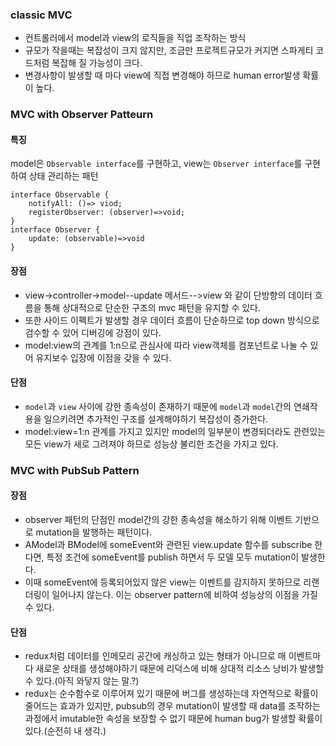 ### classic MVC

-   컨트롤러에서 model과 view의 로직들을 직업 조작하는 방식
-   규모가 작을때는 복잡성이 크지 않지만, 조금만 프로젝트규모가 커지면 스파게티 코드처럼 복잡해 질 가능성이 크다.
-   변경사항이 발생할 때 마다 view에 직접 변경해야 하므로 human error발생 확률이 높다.

### MVC with Observer Patteurn

#### 특징

model은 `Observable interface`를 구현하고, view는 `Observer interface`를 구현하여 상태 관리하는 패턴

```
interface Observable {
    notifyAll: ()=> viod;
    registerObserver: (observer)=>void;
}
interface Observer {
    update: (observable)=>void
}

```

#### 장점

-   view->controller->model--update 메서드-->view 와 같이 단방향의 데이터 흐름을 통해 상대적으로 단순한 구조의 mvc 패턴을 유지할 수 있다.
-   또한 사이드 이펙트가 발생할 경우 데이터 흐름이 단순하므로 top down 방식으로 검수할 수 있어 디버깅에 강점이 있다.
-   model:view의 관계를 1:n으로 관심사에 따라 view객체를 컴포넌트로 나눌 수 있어 유지보수 입장에 이점을 갖을 수 있다.

#### 단점

-   `model`과 `view` 사이에 강한 종속성이 존재하기 때문에 `model`과 `model`간의 연쇄작용을 일으키려면 추가적인 구조를 설계해야하기 복잡성이 증가한다.
-   model:view=1:n 관계를 가지고 있지만 model의 일부분이 변경되더라도 관련있는 모든 view가 새로 그려져야 하므로 성능상 불리한 조건을 가지고 있다.

### MVC with PubSub Pattern

#### 장점

-   observer 패턴의 단점인 model간의 강한 종속성을 해소하기 위해 이벤트 기반으로 mutation을 발행하는 패턴이다.
-   AModel과 BModel에 someEvent와 관련된 view.update 함수를 subscribe 한다면, 특정 조건에 someEvent를 publish 하면서 두 모델 모두 mutation이 발생한다.
-   이때 someEvent에 등록되어있지 않은 view는 이벤트를 감지하지 못하므로 리랜더링이 일어나지 않는다. 이는 observer pattern에 비하여 성능상의 이점을 가질 수 있다.

#### 단점

-   redux처럼 데이터를 인메모리 공간에 캐싱하고 있는 형태가 아니므로 매 이벤트마다 새로운 상태를 생성해야하기 때문에 리덕스에 비해 상대적 리소스 낭비가 발생할 수 있다.(아직 와닿지 않는 말.?)
-   redux는 순수함수로 이루어져 있기 때문에 버그를 생성하는데 자연적으로 확률이 줄어드는 효과가 있지만, pubsub의 경우 mutation이 발생할 때 data를 조작하는 과정에서 imutable한 속성을 보장할 수 없기 때문에 human bug가 발생할 확률이 있다.(순전히 내 생각.)
